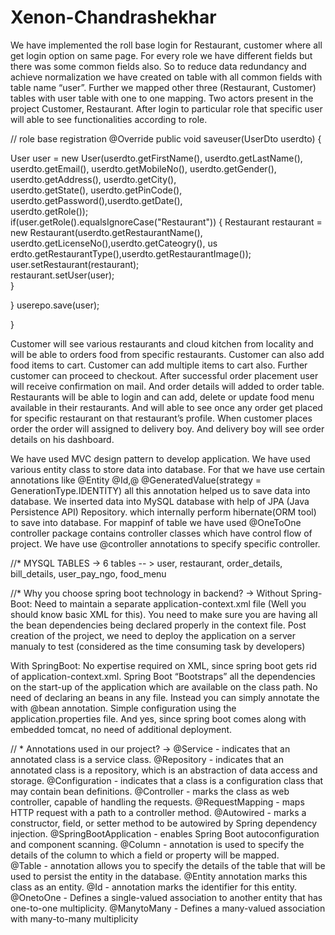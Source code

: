 # Xenon-Chandrashekhar

We have implemented the roll base login for Restaurant, customer where all get login option on same page. 
For every role we have different fields but there was some common fields also. So to reduce data redundancy and achieve normalization we have created on table with all common fields with table name “user”. 
Further we mapped other three (Restaurant, Customer) tables with user table with one to one mapping. 
Two actors present in the project Customer, Restaurant. After login to particular role that specific user will able to see functionalities according to role.

// role base registration 
@Override  public void saveuser(UserDto userdto)   { 
 
  User user = new User(userdto.getFirstName(), 
  userdto.getLastName(), userdto.getEmail(), 
  userdto.getMobileNo(), userdto.getGender(), 
  userdto.getAddress(), userdto.getCity(),    
  userdto.getState(), userdto.getPinCode(),
  userdto.getPassword(),userdto.getDate(),   
  userdto.getRole());      
  if(user.getRole().equalsIgnoreCase("Restaurant")) { 
  Restaurant restaurant = new Restaurant(userdto.getRestaurantName(),
  userdto.getLicenseNo(),userdto.getCateogry(),
  us erdto.getRestaurantType(),userdto.getRestaurantImage());
  user.setRestaurant(restaurant);    
  restaurant.setUser(user);    
  } 

}      userepo.save(user); 
 
 
   
 
 } 
 
Customer will see various restaurants and cloud kitchen from locality and will be able to orders food from specific restaurants. 
Customer can also add food items to cart. Customer can add multiple items to cart also.
Further customer can proceed to checkout. After successful order placement user will receive confirmation on mail.
And order details will added to order table.    
 Restaurants will be able to login and can add, delete or update food menu available in their restaurants. 
 And will able to see once any order get placed for specific restaurant on that restaurant’s profile. 
 When customer places order the order will assigned to delivery boy. And delivery boy will see order details on his dashboard. 
 
 We have used MVC design pattern to develop application. We have used various entity class to store data into database.
 For that we have use certain annotations like @Entity @Id,@ @GeneratedValue(strategy = GenerationType.IDENTITY) 
all this annotation helped us to save data into database.
We inserted data into MySQL database with help of JPA (Java Persistence API) Repository. 
which internally perform hibernate(ORM tool) to save into database. For mappinf of table we have used @OneToOne 
 controller package contains controller classes which have control flow of project. We have use @controller annotations to specify specific controller.
 
 //* MYSQL TABLES
 ->
  6 tables  -- >  user, restaurant, order_details, bill_details, user_pay_ngo, food_menu 
  
 //*  Why you choose spring boot technology in backend? 
->
Without Spring-Boot: 
Need to maintain a separate application-context.xml file (Well you should know basic XML for this). 
You need to make sure you are having all the bean dependencies being declared properly in the context file. 
Post creation of the project, we need to deploy the application on a server manualy to test (considered as the time consuming task by developers) 
 
With SpringBoot: 
No expertise required on XML, since spring boot gets rid of application-context.xml. 
Spring Boot “Bootstraps” all the dependencies on the start-up of the application which are available on the class path. 
No need of declaring an beans in any file. Instead you can simply annotate the with @bean annotation. 
Simple configuration using the application.properties file. 
And yes, since spring boot comes along with embedded tomcat, no need of additional deployment. 
 
// *  Annotations used in our project? 
 -> 
@Service - indicates that an annotated class is a service class. 
@Repository - indicates that an annotated class is a repository, which is an abstraction of data access and storage. 
@Configuration - indicates that a class is a configuration class that may contain bean definitions. 
@Controller - marks the class as web controller, capable of handling the requests. 
@RequestMapping - maps HTTP request with a path to a controller method. 
@Autowired - marks a constructor, field, or setter method to be autowired by Spring dependency injection. 
@SpringBootApplication - enables Spring Boot autoconfiguration and component scanning. 
@Column - annotation is used to specify the details of the column to which a field or property will be mapped.  
@Table - annotation allows you to specify the details of the table that will be used to persist the entity in the database. 
@Entity annotation marks this class as an entity. 
@Id - annotation marks the identifier for this entity. 
@OnetoOne - Defines a single-valued association to another entity that has one-to-one multiplicity. 
@ManytoMany - Defines a many-valued association with many-to-many multiplicity
